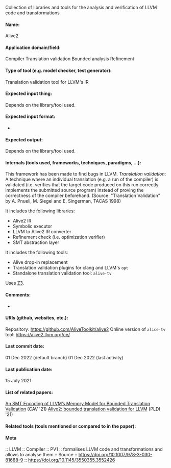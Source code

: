 Collection of libraries and tools for the analysis and verification of LLVM code and transformations

#### Name:
Alive2

#### Application domain/field:
Compiler
Translation validation
Bounded analysis
Refinement

#### Type of tool (e.g. model checker, test generator):
Translation validation tool for LLVM's IR

#### Expected input thing:
Depends on the library/tool used.

#### Expected input format:
-

#### Expected output:
Depends on the library/tool used.

#### Internals (tools used, frameworks, techniques, paradigms, ...):
This framework has been made to find bugs in LLVM. 
*Translation validation*: A technique where an individual translation (e.g. a run of the  compiler) is validated (i.e. verifies that the target code produced on this run correctly implements the submitted source program) instead of proving the correctness of the compiler beforehand. (Source: "Translation Validation" by A. Pnueli, M. Siegel and E. Singerman, TACAS 1998)

It includes the following libraries:
- Alive2 IR
- Symbolic executor
- LLVM to Alive2 IR converter
- Refinement check (i.e. optimization verifier)
- SMT abstraction layer

It includes the following tools:
- Alive drop-in replacement
- Translation validation plugins for clang and LLVM's `opt`
- Standalone translation validation tool: `alive-tv`

Uses [Z3](Solvers/SMT/Z3.md).

#### Comments:
-

#### URIs (github, websites, etc.):
Repository: https://github.com/AliveToolkit/alive2
Online version of `alice-tv` tool: https://alive2.llvm.org/ce/

#### Last commit date:
01 Dec 2022 (default branch)
01 Dec 2022 (last activity)

#### Last publication date:
15 July 2021

#### List of related papers:
[An SMT Encoding of LLVM’s Memory Model for Bounded Translation Validation](https://doi.org/10.1007/978-3-030-81688-9_35) (CAV '21)
[Alive2: bounded translation validation for LLVM](https://doi.org/10.1145/3453483.3454030) (PLDI '21)

#### Related tools (tools mentioned or compared to in the paper):

#### Meta
:: LLVM
:: Compiler
:: PV1 :: formalises LLVM code and transformations and allows to analyse them
:: Source :: https://doi.org/10.1007/978-3-030-81688-9 :: https://doi.org/10.1145/3550355.3552426

